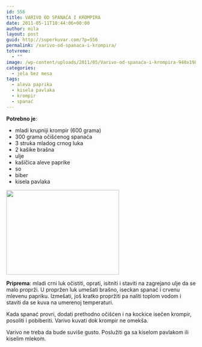 ```yaml
---
id: 556
title: VARIVO OD SPANAĆA I KROMPIRA
date: 2011-05-11T10:44:06+00:00
author: mila
layout: post
guid: http://superkuvar.com/?p=556
permalink: /varivo-od-spanaca-i-krompira/
totvreme:
  - ""
image: /wp-content/uploads/2011/05/Varivo-od-spanaća-i-krompira-940x198.jpg
categories:
  - jela bez mesa
tags:
  - aleva paprika
  - kisela pavlaka
  - krompir
  - spanać
---
```

**Potrebno je**:

  * mladi krupniji krompir (600 grama)
  * 300 grama očišćenog spanaća
  * 3 struka mladog crnog luka
  * 2 kašike brašna
  * ulje
  * kašičica aleve paprike
  * so
  * biber
  * kisela pavlaka

<img class="alignnone size-medium wp-image-3305" title="Varivo od spanaća i krompira" src="/wp-content/uploads/2011/05/Varivo-od-spanaća-i-krompira-300x225.jpg" alt="" width="300" height="225" /> 

**Priprema**: mladi crni luk očistiti, oprati, isitniti i staviti na zagrejano ulje da se malo proprži. U propržen luk umešati brašno, iseckan spanać i crvenu mlevenu papriku. Izmešati, još kratko propržiti pa naliti toplom vodom i staviti da se kuva na umerenoj temperaturi.

Kada spanać provri, dodati prethodno očišćen i na kockice isečen krompir, posoliti i pobiberiti. Varivo kuvati dok krompir ne omekša.

Varivo ne treba da bude suviše gusto. Poslužiti ga sa kiselom pavlakom ili kiselim mlekom.